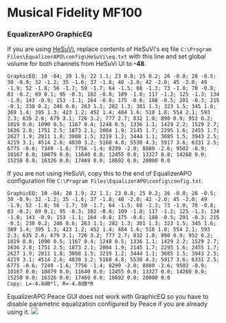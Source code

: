 # Musical Fidelity MF100
### EqualizerAPO GraphicEQ
If you are using [HeSuVi](https://sourceforge.net/projects/hesuvi/), replace contents of HeSuVi's eq file `C:\Program Files\EqualizerAPO\config\HeSuVi\eq.txt` with this line and set global volume for both channels from HeSuVi UI to **-48**.
```
GraphicEQ: 10 -84; 20 1.9; 22 1.1; 23 0.8; 25 0.2; 26 -0.0; 28 -0.5; 30 -0.9; 32 -1.2; 35 -1.6; 37 -1.8; 40 -2.0; 42 -2.0; 45 -2.0; 49 -1.9; 52 -1.8; 56 -1.7; 59 -1.7; 64 -1.5; 68 -1.3; 73 -1.0; 78 -0.8; 83 -0.2; 89 0.1; 95 -0.3; 102 -0.8; 109 -1.0; 117 -1.2; 125 -1.3; 134 -1.0; 143 -0.9; 153 -1.1; 164 -0.8; 175 -0.6; 188 -0.5; 201 -0.3; 215 -0.1; 230 0.2; 246 0.6; 263 1.1; 282 1.3; 301 1.3; 323 1.5; 345 1.6; 369 1.4; 395 1.3; 423 1.2; 452 1.4; 484 1.6; 518 1.8; 554 2.1; 593 2.3; 635 2.6; 679 3.1; 726 3.2; 777 2.7; 832 1.8; 890 0.9; 952 0.2; 1019 0.0; 1090 0.5; 1167 0.4; 1248 0.5; 1336 1.1; 1429 2.2; 1529 2.7; 1636 2.8; 1751 2.5; 1873 2.1; 2004 1.9; 2145 1.7; 2295 1.6; 2455 1.7; 2627 1.9; 2811 1.8; 3008 1.5; 3219 1.2; 3444 1.1; 3685 1.5; 3943 2.5; 4219 3.1; 4514 2.6; 4830 3.2; 5168 4.8; 5530 4.3; 5917 3.6; 6331 2.5; 6775 -0.6; 7249 -1.6; 7756 -1.4; 8299 -2.0; 8880 -2.6; 9502 -0.9; 10167 0.0; 10879 0.0; 11640 0.0; 12455 0.0; 13327 0.0; 14260 0.0; 15258 0.0; 16326 0.0; 17469 0.0; 18692 0.0; 20000 0.0
```
If you are not using HeSuVi, copy this to the end of EqualizerAPO configuration file `C:\Program Files\EqualizerAPO\config\config.txt`.
```
GraphicEQ: 10 -84; 20 1.9; 22 1.1; 23 0.8; 25 0.2; 26 -0.0; 28 -0.5; 30 -0.9; 32 -1.2; 35 -1.6; 37 -1.8; 40 -2.0; 42 -2.0; 45 -2.0; 49 -1.9; 52 -1.8; 56 -1.7; 59 -1.7; 64 -1.5; 68 -1.3; 73 -1.0; 78 -0.8; 83 -0.2; 89 0.1; 95 -0.3; 102 -0.8; 109 -1.0; 117 -1.2; 125 -1.3; 134 -1.0; 143 -0.9; 153 -1.1; 164 -0.8; 175 -0.6; 188 -0.5; 201 -0.3; 215 -0.1; 230 0.2; 246 0.6; 263 1.1; 282 1.3; 301 1.3; 323 1.5; 345 1.6; 369 1.4; 395 1.3; 423 1.2; 452 1.4; 484 1.6; 518 1.8; 554 2.1; 593 2.3; 635 2.6; 679 3.1; 726 3.2; 777 2.7; 832 1.8; 890 0.9; 952 0.2; 1019 0.0; 1090 0.5; 1167 0.4; 1248 0.5; 1336 1.1; 1429 2.2; 1529 2.7; 1636 2.8; 1751 2.5; 1873 2.1; 2004 1.9; 2145 1.7; 2295 1.6; 2455 1.7; 2627 1.9; 2811 1.8; 3008 1.5; 3219 1.2; 3444 1.1; 3685 1.5; 3943 2.5; 4219 3.1; 4514 2.6; 4830 3.2; 5168 4.8; 5530 4.3; 5917 3.6; 6331 2.5; 6775 -0.6; 7249 -1.6; 7756 -1.4; 8299 -2.0; 8880 -2.6; 9502 -0.9; 10167 0.0; 10879 0.0; 11640 0.0; 12455 0.0; 13327 0.0; 14260 0.0; 15258 0.0; 16326 0.0; 17469 0.0; 18692 0.0; 20000 0.0
Copy: L=-4.8dB*l, R=-4.8dB*R
```
EqualizerAPO Peace GUI does not work with GraphicEQ so you have to disable parametric equalization configured by Peace if you are already using it.
![](https://raw.githubusercontent.com/jaakkopasanen/AutoEq/master/results/Headphone.com/innerfidelity/onear/Musical%20Fidelity%20MF100/Musical%20Fidelity%20MF100.png)
